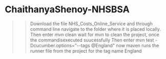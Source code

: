 # ChaithanyaShenoy-NHSBSA

>>Download the file NHS_Costs_Online_Service and through command line navigate to the folder where it is placed locally. 
>>Then enter mvn clean
>>wait for mvn to clean the project, once the commandisexecuted suucessfully
>>Then enter mvn test -Dcucumber.options="--tags @England"
>>now maven runs the runner file from the project for the tag name England 
